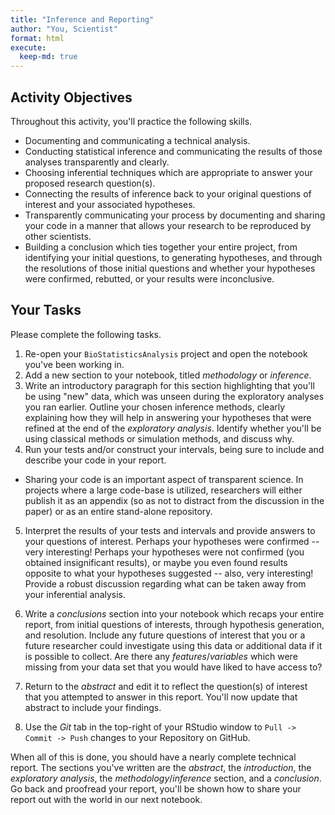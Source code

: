 ```yaml
---
title: "Inference and Reporting"
author: "You, Scientist"
format: html
execute:
  keep-md: true
---
```






## Activity Objectives

Throughout this activity, you'll practice the following skills.

+ Documenting and communicating a technical analysis.
+ Conducting statistical inference and communicating the results of those analyses transparently and clearly.
+ Choosing inferential techniques which are appropriate to answer your proposed research question(s).
+ Connecting the results of inference back to your original questions of interest and your associated hypotheses.
+ Transparently communicating your process by documenting and sharing your code in a manner that allows your research to be reproduced by other scientists.
+ Building a conclusion which ties together your entire project, from identifying your initial questions, to generating hypotheses, and through the resolutions of those initial questions and whether your hypotheses were confirmed, rebutted, or your results were inconclusive.

## Your Tasks

Please complete the following tasks. 

1. Re-open your `BioStatisticsAnalysis` project and open the notebook you've been working in.
2. Add a new section to your notebook, titled *methodology* or *inference*.
3. Write an introductory paragraph for this section highlighting that you'll be using "new" data, which was unseen during the exploratory analyses you ran earlier. Outline your chosen inference methods, clearly explaining how they will help in answering your hypotheses that were refined at the end of the *exploratory analysis*. Identify whether you'll be using classical methods or simulation methods, and discuss why.
4. Run your tests and/or construct your intervals, being sure to include and describe your code in your report. 

  + Sharing your code is an important aspect of transparent science. In projects where a large code-base is utilized, researchers will either publish it as an appendix (so as not to distract from the discussion in the paper) or as an entire stand-alone repository.

5. Interpret the results of your tests and intervals and provide answers to your questions of interest. Perhaps your hypotheses were confirmed -- very interesting! Perhaps your hypotheses were not confirmed (you obtained insignificant results), or maybe you even found results opposite to what your hypotheses suggested -- also, very interesting! Provide a robust discussion regarding what can be taken away from your inferential analysis.

6. Write a *conclusions* section into your notebook which recaps your entire report, from initial questions of interests, through hypothesis generation, and resolution. Include any future questions of interest that you or a future researcher could investigate using this data or additional data if it is possible to collect. Are there any *features*/*variables* which were missing from your data set that you would have liked to have access to?

7. Return to the *abstract* and edit it to reflect the question(s) of interest that you attempted to answer in this report. You'll now update that abstract to include your findings.

8. Use the *Git* tab in the top-right of your RStudio window to `Pull -> Commit -> Push` changes to your Repository on GitHub.

When all of this is done, you should have a nearly complete technical report. The sections you've written are the *abstract*, the *introduction*, the *exploratory analysis*, the *methodology*/*inference* section, and a *conclusion*. Go back and proofread your report, you'll be shown how to share your report out with the world in our next notebook.

